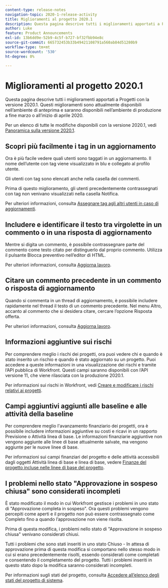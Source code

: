 ```yaml
---
content-type: release-notes
navigation-topic: 2020-1-release-activity
title: Miglioramenti al progetto 2020.1
description: Questa pagina descrive tutti i miglioramenti apportati a Progetti con la versione 2020.1. Questi miglioramenti sono attualmente disponibili nell’ambiente di anteprima e saranno disponibili nell’ambiente di produzione a fine marzo o all’inizio di aprile 2020.
author: Luke
feature: Product Announcements
exl-id: 13b6dd9e-52b9-4c5f-b727-bf32fbb94e8c
source-git-commit: 665732453b33b49421108791a560ab84d51280b9
workflow-type: tm+mt
source-wordcount: '530'
ht-degree: 0%

---
```


# Miglioramenti al progetto 2020.1

Questa pagina descrive tutti i miglioramenti apportati a Progetti con la versione 2020.1. Questi miglioramenti sono attualmente disponibili nell’ambiente di anteprima e saranno disponibili nell’ambiente di produzione a fine marzo o all’inizio di aprile 2020.

Per un elenco di tutte le modifiche disponibili con la versione 2020.1, vedi [Panoramica sulla versione 2020.1](../../../product-announcements/product-releases/2020.1-release-activity/2020.1-release-overview.md).

## Scopri più facilmente i tag in un aggiornamento

Ora è più facile vedere quali utenti sono taggati in un aggiornamento. Il nome dell’utente con tag viene visualizzato in blu e collegato al profilo utente.

Gli utenti con tag sono elencati anche nella casella dei commenti.

Prima di questo miglioramento, gli utenti precedentemente contrassegnati con tag non venivano visualizzati nella casella Notifica.

Per ulteriori informazioni, consulta [Assegnare tag agli altri utenti in caso di aggiornamenti](../../../workfront-basics/updating-work-items-and-viewing-updates/tag-others-on-updates.md).

## Includere e identificare il testo tra virgolette in un commento o in una risposta di aggiornamento

Mentre si digita un commento, è possibile contrassegnare parte del commento come testo citato per distinguerlo dal proprio commento. Utilizza il pulsante Blocca preventivo nell’editor di HTML.

Per ulteriori informazioni, consulta [Aggiorna lavoro](../../../workfront-basics/updating-work-items-and-viewing-updates/update-work.md).


## Citare un commento precedente in un commento o risposta di aggiornamento

Quando si commenta in un thread di aggiornamento, è possibile includere rapidamente nel thread il testo di un commento precedente. Nel menu Altro, accanto al commento che si desidera citare, cercare l’opzione Risposta offerta.

Per ulteriori informazioni, consulta [Aggiorna lavoro](../../../workfront-basics/updating-work-items-and-viewing-updates/update-work.md).

## Informazioni aggiuntive sui rischi

Per comprendere meglio i rischi dei progetti, ora puoi vedere chi e quando è stato inserito un rischio e quando è stato aggiornato su un progetto. Puoi accedere a queste informazioni in una visualizzazione dei rischi e tramite l’API pubblica di Workfront. Questi campi saranno disponibili con l’API versione 11, che viene rilasciata con la produzione 2020.1.

Per informazioni sui rischi in Workfront, vedi [Creare e modificare i rischi relativi ai progetti](../../../manage-work/projects/define-a-business-case/create-edit-risks-on-projects.md).

## Campi aggiuntivi aggiunti alle baseline e alle attività della baseline

Per comprendere meglio l&#39;avanzamento finanziario dei progetti, ora è possibile includere informazioni aggiuntive su costi e ricavi in un rapporto Previsione o Attività linea di base. Le informazioni finanziarie aggiuntive non vengono aggiunte alle linee di base attualmente salvate, ma vengono aggiunte per le nuove linee di base.

Per informazioni sui campi finanziari del progetto e delle attività accessibili dagli oggetti Attività linea di base e linea di base, vedere [Finanze del progetto incluse nelle linee di base del progetto](../../../manage-work/projects/project-finances/project-finances-included-in-project-baselines.md).

## I problemi nello stato &quot;Approvazione in sospeso chiusa&quot; sono considerati incompleti

È stato modificato il modo in cui Workfront gestisce i problemi in uno stato di &quot;Approvazione completa in sospeso&quot;. Ora questi problemi vengono percepiti come aperti e il progetto non può essere contrassegnato come Completo fino a quando l’approvazione non viene risolta.

Prima di questa modifica, i problemi nello stato di &quot;Approvazione in sospeso chiusa&quot; venivano considerati chiusi.

Tutti i problemi che sono stati inseriti in uno stato Chiuso - In attesa di approvazione prima di questa modifica si comportano nello stesso modo in cui si erano precedentemente risolti, essendo considerati come completati e consentendo il completamento del progetto. Tutti i problemi inseriti in questo stato dopo la modifica saranno considerati incompleti.

Per informazioni sugli stati del progetto, consulta [Accedere all’elenco degli stati del progetto di sistema](../../../administration-and-setup/customize-workfront/creating-custom-status-and-priority-labels/project-statuses.md).

